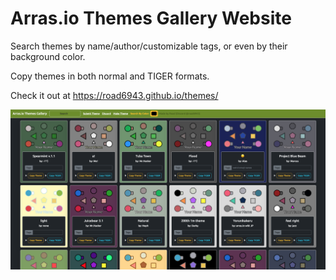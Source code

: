 # Arras.io Themes Gallery Website
Search themes by name/author/customizable tags, or even by their background color. 

Copy themes in both normal and TIGER formats.

Check it out at https://road6943.github.io/themes/

![](image.png)
